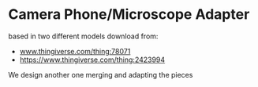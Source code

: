 #  Camera Phone/Microscope Adapter 

based in two different models download from:<br />

- www.thingiverse.com/thing:78071<br />
- https://www.thingiverse.com/thing:2423994<br />

We design another one merging and adapting the pieces<br />



